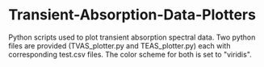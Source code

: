 # Transient-Absorption-Data-Plotters
Python scripts used to plot transient absorption spectral data. Two python files are provided (TVAS_plotter.py and TEAS_plotter.py) each with corresponding test.csv files. The color scheme for both is set to "viridis".
